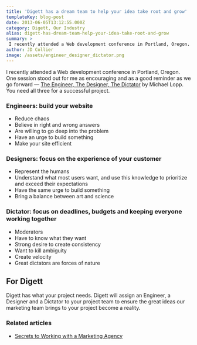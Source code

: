```yaml
---
title: 'Digett has a dream team to help your idea take root and grow'
templateKey: blog-post
date: 2013-06-05T13:12:55.000Z
category: Digett, Our Industry
alias: digett-has-dream-team-help-your-idea-take-root-and-grow
summary: > 
 I recently attended a Web development conference in Portland, Oregon. One session stood out for me as encouraging and as a good reminder as we go forward — The Engineer, The Designer, The Dictator by Michael Lopp. You need all three for a successful project.
author: JD Collier
image: /assets/engineer_designer_dictator.png
---
```


I recently attended a Web development conference in Portland, Oregon. One session stood out for me as encouraging and as a good reminder as we go forward — [The Engineer, The Designer, The Dictator](http://portland2013.drupal.org/keynote/michael-lopp.html) by Michael Lopp. You need all three for a successful project.

### Engineers: build your website

*   Reduce chaos
*   Believe in right and wrong answers
*   Are willing to go deep into the problem
*   Have an urge to build something
*   Make your site efficient

### Designers: focus on the experience of your customer

*   Represent the humans
*   Understand what most users want, and use this knowledge to prioritize and exceed their expectations
*   Have the same urge to build something
*   Bring a balance between art and science

### Dictator: focus on deadlines, budgets and keeping everyone working together

*   Moderators
*   Have to know what they want
*   Strong desire to create consistency
*   Want to kill ambiguity
*   Create velocity
*   Great dictators are forces of nature

For Digett
----------

Digett has what your project needs. Digett will assign an Engineer, a Designer and a Dictator to your project team to ensure the great ideas our marketing team brings to your project become a reality.

### Related articles

*   [Secrets to Working with a Marketing Agency](/insights/secrets-working-marketing-agency)